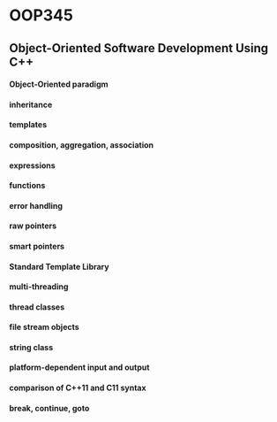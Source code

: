# OOP345
## Object-Oriented Software Development Using C++

#### Object-Oriented paradigm
#### inheritance
#### templates
#### composition, aggregation, association
#### expressions
#### functions
#### error handling
#### raw pointers
#### smart pointers
#### Standard Template Library
#### multi-threading
#### thread classes
#### file stream objects
#### string class
#### platform-dependent input and output
#### comparison of C++11 and C11 syntax
#### break, continue, goto
